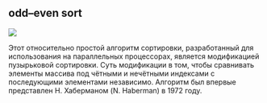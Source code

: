 ## odd–even sort

![](https://upload.wikimedia.org/wikipedia/commons/1/1b/Odd_even_sort_animation.gif)

Этот относительно простой алгоритм сортировки, разработанный для использования на параллельных процессорах, является модификацией пузырьковой сортировки. Суть модификации в том, чтобы сравнивать элементы массива под чётными и нечётными индексами с последующими элементами независимо. Алгоритм был впервые представлен Н. Хаберманом (N. Haberman) в 1972 году.
